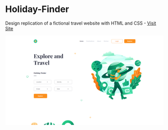 # Holiday-Finder
Design replication of a fictional travel website with HTML and CSS -
[Visit Site](https://mgailius.github.io/Holiday-Finder/)

![Digits Screenshot](/img/travel.png)

